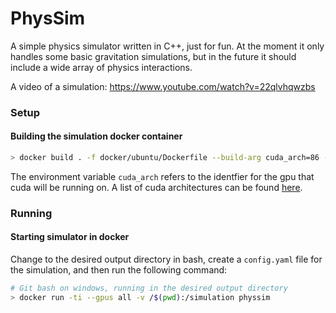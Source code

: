 # PhysSim

A simple physics simulator written in C++, just for fun. At the moment it only handles some basic gravitation simulations, but in the future it should include a wide array of physics interactions.

A video of a simulation: https://www.youtube.com/watch?v=22qlvhqwzbs


### Setup
#### Building the simulation docker container
```bash
> docker build . -f docker/ubuntu/Dockerfile --build-arg cuda_arch=86 -t physsim
```
The environment variable `cuda_arch` refers to the identfier for the gpu that cuda will be running on. A list of cuda architectures can be found [here](https://arnon.dk/matching-sm-architectures-arch-and-gencode-for-various-nvidia-cards/).

### Running
#### Starting simulator in docker
Change to the desired output directory in bash, create a `config.yaml` file for the simulation, and then run the following command:
```bash
# Git bash on windows, running in the desired output directory
> docker run -ti --gpus all -v /$(pwd):/simulation physsim
```